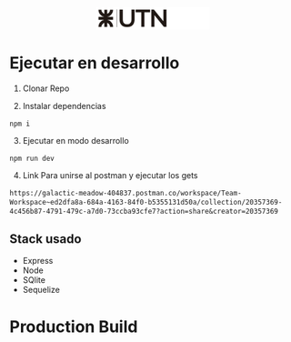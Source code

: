 <p align="center">
  <a href="https://github.com/JuanBisio/SimulacroReparaciones" target="blank"><img src="logo-utn.png" width="200" alt="UTN Logo" /></a>
</p>

# Ejecutar en desarrollo


1. Clonar Repo


2. Instalar dependencias

```
npm i
```

3. Ejecutar en modo desarrollo
```
npm run dev
```

4. Link Para unirse al postman y ejecutar los gets
```
https://galactic-meadow-404837.postman.co/workspace/Team-Workspace~ed2dfa8a-684a-4163-84f0-b5355131d50a/collection/20357369-4c456b87-4791-479c-a7d0-73ccba93cfe7?action=share&creator=20357369
```

## Stack usado
* Express
* Node
* SQlite
* Sequelize

# Production Build



